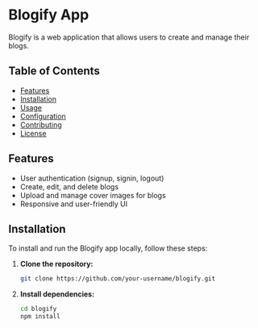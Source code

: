 # Blogify App

Blogify is a web application that allows users to create and manage their blogs.

## Table of Contents

- [Features](#features)
- [Installation](#installation)
- [Usage](#usage)
- [Configuration](#configuration)
- [Contributing](#contributing)
- [License](#license)

## Features

- User authentication (signup, signin, logout)
- Create, edit, and delete blogs
- Upload and manage cover images for blogs
- Responsive and user-friendly UI

## Installation

To install and run the Blogify app locally, follow these steps:

1. **Clone the repository:**

   ```bash
   git clone https://github.com/your-username/blogify.git

2. **Install dependencies:**

     ```bash
    cd blogify
    npm install
